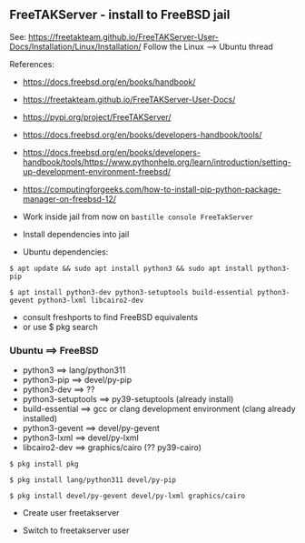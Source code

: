 FreeTAKServer - install to FreeBSD jail
---------------------------------------
See: https://freetakteam.github.io/FreeTAKServer-User-Docs/Installation/Linux/Installation/
  Follow the Linux --> Ubuntu thread

References:
* https://docs.freebsd.org/en/books/handbook/
* https://freetakteam.github.io/FreeTAKServer-User-Docs/
* https://pypi.org/project/FreeTAKServer/
* https://docs.freebsd.org/en/books/developers-handbook/tools/
* https://docs.freebsd.org/en/books/developers-handbook/tools/https://www.pythonhelp.org/learn/introduction/setting-up-development-environment-freebsd/
* https://computingforgeeks.com/how-to-install-pip-python-package-manager-on-freebsd-12/

* Work inside jail from now on
`bastille console FreeTakServer`

* Install dependencies into jail
* Ubuntu dependencies:

`$ apt update && sudo apt install python3 && sudo apt install python3-pip`

`$ apt install python3-dev python3-setuptools build-essential python3-gevent python3-lxml libcairo2-dev`

* consult freshports to find FreeBSD equivalents
* or use $ pkg search  

### Ubuntu ==> FreeBSD
* python3 ==> lang/python311
* python3-pip ==> devel/py-pip
* python3-dev ==> ??
* python3-setuptools ==> py39-setuptools (already install) 
* build-essential ==> gcc or clang development environment (clang already installed)
* python3-gevent ==> devel/py-gevent
* python3-lxml ==> devel/py-lxml
* libcairo2-dev ==> graphics/cairo (?? py39-cairo)

`$ pkg install pkg`

`$ pkg install lang/python311 devel/py-pip `

`$ pkg install devel/py-gevent devel/py-lxml graphics/cairo`

* Create user freetakserver 

* Switch to freetakserver user


